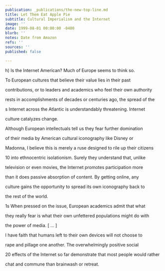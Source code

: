 ```yaml
---
publication: _publications/the-new-top-line.md
title: Let Them Eat Apple Pie
subtitle: Cultural Imperialism and the Internet
image: ''
date: 1999-08-01 00:00:00 -0400
blurb: ''
notes: Date from Amazon
refs: ''
sources: ''
published: false

---
```

h) Is the Internet American? Much of Europe seems to think so.

To European cultures that believe their value lies in their past

contributions, or to leaders and academics who feel their own authority

rests in accomplishments of decades or centuries ago, the spread of the

s Internet across the Atlantic is understandably threatening. Internet

culture catalyzes change.

Although European intellectuals tell us they fear further domination

of their media by American cultural iconography like Disney or

Madonna, I believe this is merely a ruse designed to rile up their citizens

10 into ethnocentric isolationism. Surely they understand that, unlike

television or even movies, the Internet promotes participation more

than it does passive absorption of content. By getting online, any

culture gains the opportunity to spread its own iconography back to

the rest of the world.

1s When pressed on the issue, European academics admit that what

they really fear is what their own unfettered populations might do with

the power of media. \[ ... \]

I have faith that humans left to their own devices will not choose to

rape and pillage one another. The overwhelmingly positive social

20 effects of the Internet so far demonstrate that most people would rather

chat and commune than brainwash or retreat.